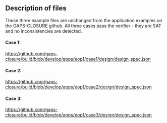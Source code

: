 ## Description of files

These three example files are unchanged from the application examples on the
GAPS-CLOSURE github. All three cases pass the verifier - they are SAT and no
inconsistencies are detected.

#### Case 1:

https://github.com/gaps-closure/build/blob/develop/apps/eop1/case1/design/design_spec.json

#### Case 2:

https://github.com/gaps-closure/build/blob/develop/apps/eop1/case2/design/design_spec.json

#### Case 3:

https://github.com/gaps-closure/build/blob/develop/apps/eop1/case3/design/design_spec.json

